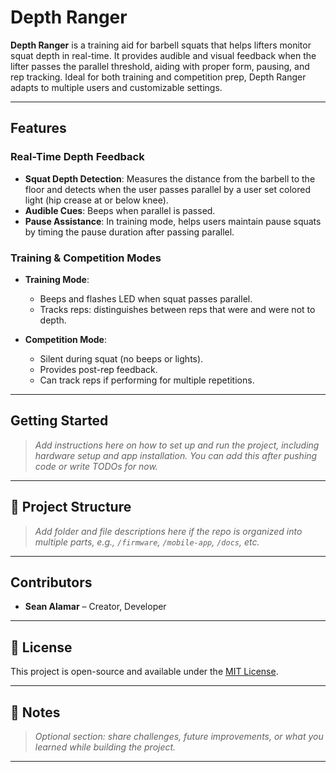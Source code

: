 # Depth Ranger

**Depth Ranger** is a training aid for barbell squats that helps lifters monitor squat depth in real-time. It provides audible and visual feedback when the lifter passes the parallel threshold, aiding with proper form, pausing, and rep tracking. Ideal for both training and competition prep, Depth Ranger adapts to multiple users and customizable settings.

---

## Features

### Real-Time Depth Feedback
- **Squat Depth Detection**: Measures the distance from the barbell to the floor and detects when the user passes parallel by a user set colored light (hip crease at or below knee).
- **Audible Cues**: Beeps when parallel is passed.
- **Pause Assistance**: In training mode, helps users maintain pause squats by timing the pause duration after passing parallel.

### Training & Competition Modes
- **Training Mode**:
  - Beeps and flashes LED when squat passes parallel.
  - Tracks reps: distinguishes between reps that were and were not to depth.

- **Competition Mode**:
  - Silent during squat (no beeps or lights).
  - Provides post-rep feedback.
  - Can track reps if performing for multiple repetitions.

---

## Getting Started

> _Add instructions here on how to set up and run the project, including hardware setup and app installation. You can add this after pushing code or write TODOs for now._

---

## 📂 Project Structure

> _Add folder and file descriptions here if the repo is organized into multiple parts, e.g., `/firmware`, `/mobile-app`, `/docs`, etc._

---

## Contributors

- **Sean Alamar** – Creator, Developer

---

## 📄 License

This project is open-source and available under the [MIT License](LICENSE).

---

## 📝 Notes

> _Optional section: share challenges, future improvements, or what you learned while building the project._

---

